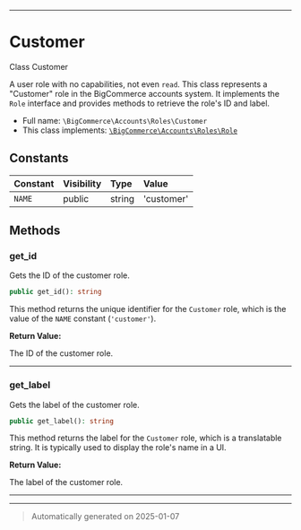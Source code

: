 ***

# Customer

Class Customer

A user role with no capabilities, not even `read`. This class represents a "Customer" role
in the BigCommerce accounts system. It implements the `Role` interface and provides
methods to retrieve the role's ID and label.

* Full name: `\BigCommerce\Accounts\Roles\Customer`
* This class implements:
[`\BigCommerce\Accounts\Roles\Role`](./classes/BigCommerce/Accounts/Roles/Role.md)


## Constants

| Constant | Visibility | Type | Value |
|:---------|:-----------|:-----|:------|
|`NAME`|public|string|&#039;customer&#039;|


## Methods


### get_id

Gets the ID of the customer role.

```php
public get_id(): string
```

This method returns the unique identifier for the `Customer` role, which is the
value of the `NAME` constant (`'customer'`).







**Return Value:**

The ID of the customer role.




***

### get_label

Gets the label of the customer role.

```php
public get_label(): string
```

This method returns the label for the `Customer` role, which is a translatable string.
It is typically used to display the role's name in a UI.







**Return Value:**

The label of the customer role.




***


***
> Automatically generated on 2025-01-07
